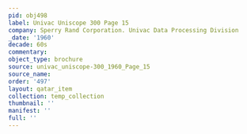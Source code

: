 ```yaml
---
pid: obj498
label: Univac Uniscope 300 Page 15
company: Sperry Rand Corporation. Univac Data Processing Division
_date: '1960'
decade: 60s
commentary: 
object_type: brochure
source: univac_uniscope-300_1960_Page_15
source_name: 
order: '497'
layout: qatar_item
collection: temp_collection
thumbnail: ''
manifest: ''
full: ''
---
```

